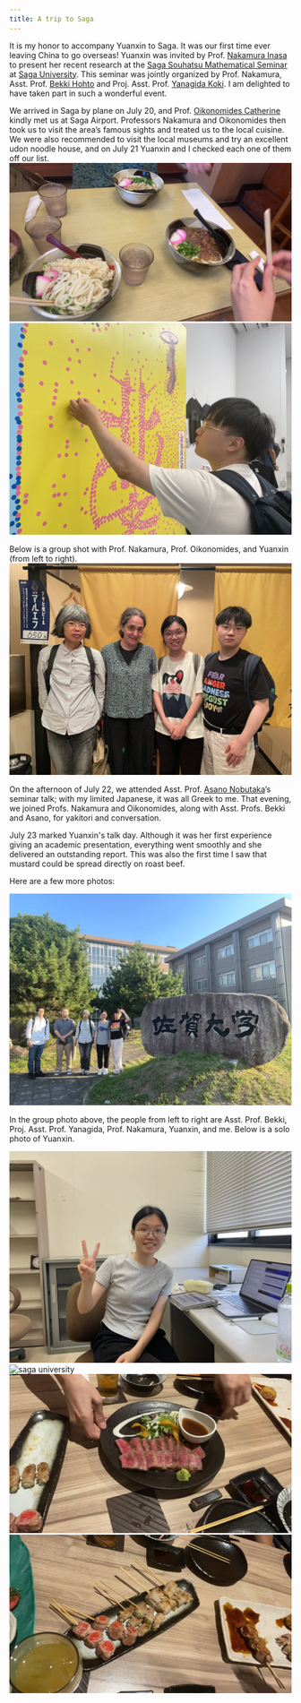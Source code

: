 ```yaml
---
title: A trip to Saga
---
```


It is my honor to accompany Yuanxin to Saga. It was our first time ever leaving China to go overseas! Yuanxin was invited by Prof. [Nakamura Inasa](http://inasa.ms.saga-u.ac.jp/) to present her recent research at the [Saga Souhatsu Mathematical Seminar](http://inasa.ms.saga-u.ac.jp/Japanese/saga-souhatsu.html) at [Saga University](https://www.saga-u.ac.jp/en/). This seminar was jointly organized by Prof. Nakamura, Asst. Prof. [Bekki Hohto](https://hohtobekki.github.io/) and Proj. Asst. Prof. [Yanagida Koki](https://jglobal.jst.go.jp/en/detail?JGLOBAL_ID=202501012520557220). I am delighted to have taken part in such a wonderful event.

We arrived in Saga by plane on July 20, and Prof. [Oikonomides Catherine](https://www.math.keio.ac.jp/coe/member/oikonomidesEng4.htm) kindly met us at Saga Airport. Professors Nakamura and Oikonomides then took us to visit the area’s famous sights and treated us to the local cuisine. We were also recommended to visit the local museums and try an excellent udon noodle house, and on July 21 Yuanxin and I checked each one of them off our list.
![nice udon](/img/saga-photo-7.jpg)
![vspost](/img/saga-photo-4.jpg)

Below is a group shot with Prof. Nakamura, Prof. Oikonomides, and Yuanxin (from left to right).
![a group shot with Prof. Nakamura, Prof. Oikonomides, and Yuanxin (from left to right)](/img/saga-photo-1.jpg)


On the afternoon of July 22, we attended Asst. Prof. [Asano Nobutaka](https://jglobal.jst.go.jp/detail?JGLOBAL_ID=202201016374817900)’s seminar talk; with my limited Japanese, it was all Greek to me. That evening, we joined Profs. Nakamura and Oikonomides, along with Asst. Profs. Bekki and Asano, for yakitori and conversation.

July 23 marked Yuanxin's talk day. Although it was her first experience giving an academic presentation, everything went smoothly and she delivered an outstanding report. This was also the first time I saw that mustard could be spread directly on roast beef.

Here are a few more photos:

![a group shot with Prof. Nakamura, Prof. Oikonomides, and Yuanxin (from left to right)](/img/saga-photo-2.jpg)

In the group photo above, the people from left to right are Asst. Prof. Bekki, Proj. Asst. Prof. Yanagida, Prof. Nakamura, Yuanxin, and me. Below is a solo photo of Yuanxin.

![yuanxin in Saga](/img/saga-photo-3.jpg)
![saga university](/img/saga-photo-5.jpg)
![saga beef](/img/saga-photo-6.jpg)
![saga yakitori](/img/saga-photo-8.jpg)